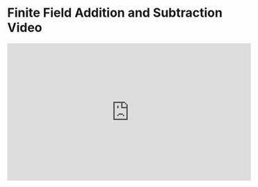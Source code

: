 # Finite Field Addition and Subtraction Video

<iframe width="560" height="315" src="https://www.youtube.com/embed/lpuuUXEbG1I" frameborder="0" allow="accelerometer; autoplay; encrypted-media; gyroscope; picture-in-picture" allowfullscreen></iframe>
